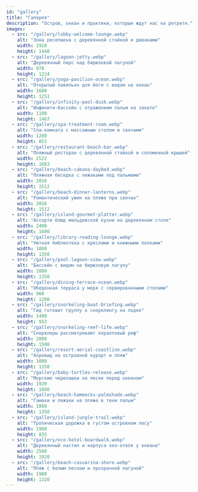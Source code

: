 ```yaml
---
id: "gallery"
title: "Галерея"
description: "Остров, океан и практики, которые ждут нас на ретрите."
images:
  - src: "/gallery/lobby-welcome-lounge.webp"
    alt: "Зона ресепшена с деревянной стойкой и диванами"
    width: 1920
    height: 1440
  - src: "/gallery/lagoon-jetty.webp"
    alt: "Деревянный пирс над бирюзовой лагуной"
    width: 970
    height: 1224
  - src: "/gallery/yoga-pavilion-ocean.webp"
    alt: "Открытый павильон для йоги с видом на океан"
    width: 1680
    height: 1251
  - src: "/gallery/infinity-pool-dusk.webp"
    alt: "Инфинити-бассейн с отражением пальм на закате"
    width: 1100
    height: 1467
  - src: "/gallery/spa-treatment-room.webp"
    alt: "Спа-комната с массажным столом и свечами"
    width: 1280
    height: 853
  - src: "/gallery/restaurant-beach-bar.webp"
    alt: "Пляжный ресторан с деревянной стойкой и соломенной крышей"
    width: 2522
    height: 1683
  - src: "/gallery/beach-cabana-daybed.webp"
    alt: "Пляжная беседка с лежаками под пальмами"
    width: 2016
    height: 1512
  - src: "/gallery/beach-dinner-lanterns.webp"
    alt: "Романтический ужин на пляже при свечах"
    width: 2016
    height: 1512
  - src: "/gallery/island-gourmet-platter.webp"
    alt: "Ассорти блюд мальдивской кухни на деревянном столе"
    width: 2400
    height: 1600
  - src: "/gallery/library-reading-lounge.webp"
    alt: "Уютная библиотека с креслами и книжными полками"
    width: 1080
    height: 1350
  - src: "/gallery/pool-lagoon-view.webp"
    alt: "Бассейн с видом на бирюзовую лагуну"
    width: 1080
    height: 1350
  - src: "/gallery/dining-terrace-ocean.webp"
    alt: "Обеденная терраса у моря с сервированными столами"
    width: 960
    height: 1200
  - src: "/gallery/snorkeling-boat-briefing.webp"
    alt: "Гид готовит группу к снорклингу на лодке"
    width: 1400
    height: 933
  - src: "/gallery/snorkeling-reef-life.webp"
    alt: "Снорклеры рассматривают коралловый риф"
    width: 2000
    height: 1500
  - src: "/gallery/resort-aerial-coastline.webp"
    alt: "Аэровид на островной курорт и пляж"
    width: 1080
    height: 1350
  - src: "/gallery/baby-turtles-release.webp"
    alt: "Морские черепашки на песке перед океаном"
    width: 1920
    height: 1080
  - src: "/gallery/beach-hammocks-palmshade.webp"
    alt: "Гамаки и лежаки на пляже в тени пальм"
    width: 1080
    height: 1350
  - src: "/gallery/island-jungle-trail.webp"
    alt: "Тропическая дорожка в густом островном лесу"
    width: 1980
    height: 835
  - src: "/gallery/eco-hotel-boardwalk.webp"
    alt: "Деревянный настил и корпуса эко-отеля у океана"
    width: 2560
    height: 1920
  - src: "/gallery/beach-casuarina-shore.webp"
    alt: "Пляж с белым песком и прозрачной лагуной"
    width: 1980
    height: 1320
---
```

